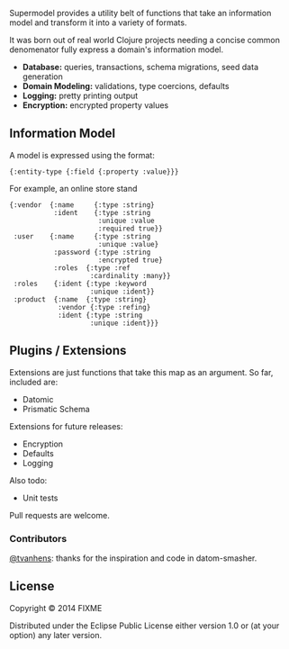 Supermodel provides a utility belt of functions that take an information model and transform it into a variety of formats.

It was born out of real world Clojure projects needing a concise common denomenator fully express a domain's information model.
 * **Database:** queries, transactions, schema migrations, seed data generation
 * **Domain Modeling:** validations, type coercions, defaults
 * **Logging:** pretty printing output
 * **Encryption:** encrypted property values

## Information Model
A model is expressed using the format:
```
{:entity-type {:field {:property :value}}}
```

For example, an online store stand
```
{:vendor  {:name     {:type :string}
           :ident    {:type :string
                      :unique :value
                      :required true}}
 :user    {:name     {:type :string
                      :unique :value}
           :password {:type :string
                      :encrypted true}
           :roles  {:type :ref
                    :cardinality :many}}
 :roles    {:ident {:type :keyword
                    :unique :ident}}
 :product  {:name  {:type :string}
            :vendor {:type :refing}
            :ident {:type :string
                    :unique :ident}}}
```

## Plugins / Extensions
Extensions are just functions that take this map as an argument. 
So far, included are:
* Datomic
* Prismatic Schema

Extensions for future releases:
* Encryption
* Defaults
* Logging

Also todo:
* Unit tests

Pull requests are welcome.

### Contributors

[@tvanhens](http://github.com/tvanhens): thanks for the inspiration and code in datom-smasher.


## License

Copyright © 2014 FIXME

Distributed under the Eclipse Public License either version 1.0 or (at
your option) any later version.
